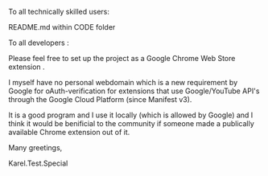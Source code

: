 To all technically skilled users:

README.md within CODE folder


To all developers :

Please feel free to set up the project as a Google Chrome Web Store extension . 

I myself have no personal webdomain which is a new requirement by Google for oAuth-verification for extensions that use Google/YouTube API's through the Google Cloud Platform (since Manifest v3).

It is a good program and I use it locally (which is allowed by Google) and I think it would be benificial to the community if someone made a publically available Chrome extension out of it.


Many greetings,

Karel.Test.Special
